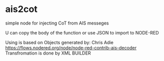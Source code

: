 # ais2cot
simple node for injecting CoT from AIS messeges

U can copy the body of the function or use JSON to import to NODE-RED

Using is based on Objects generated by: Chris Adie https://flows.nodered.org/node/node-red-contrib-ais-decoder
Transfromation is done by XML BUILDER
